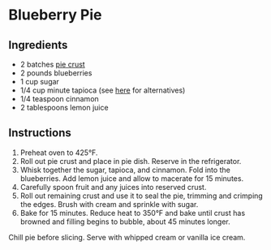# Blueberry Pie

## Ingredients

- 2 batches [pie crust](pie-crust.md)
- 2 pounds blueberries
- 1 cup sugar
- 1/4 cup minute tapioca (see [here](https://www.kingarthurflour.com/guides/pie-baking/pie-thickener.html) for alternatives)
- 1/4 teaspoon cinnamon
- 2 tablespoons lemon juice

## Instructions

1. Preheat oven to 425&deg;F.
2. Roll out pie crust and place in pie dish. Reserve in the refrigerator.
3. Whisk together the sugar, tapioca, and cinnamon. Fold into the blueberries. Add lemon juice and allow to macerate for 15 minutes.
4. Carefully spoon fruit and any juices into reserved crust.
5. Roll out remaining crust and use it to seal the pie, trimming and crimping the edges. Brush with cream and sprinkle with sugar.
6. Bake for 15 minutes. Reduce heat to 350&deg;F and bake until crust has browned and filling begins to bubble, about 45 minutes longer.

Chill pie before slicing. Serve with whipped cream or vanilla ice cream.
